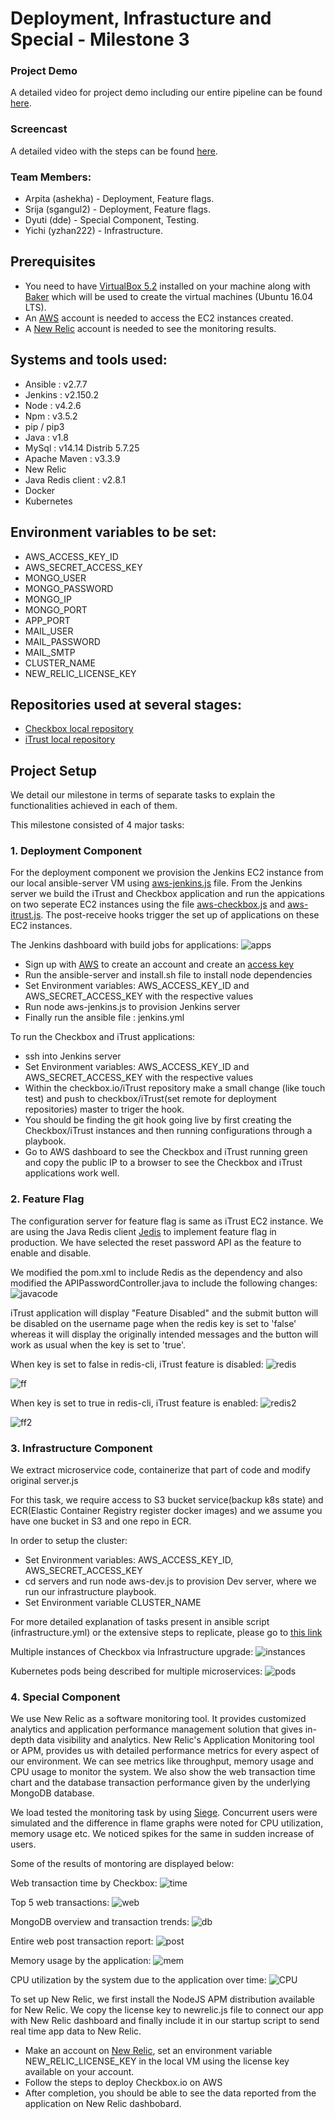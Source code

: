 # Deployment, Infrastucture and Special - Milestone 3

### Project Demo
A detailed video for project demo including our entire pipeline can be found [here](https://drive.google.com/file/d/1pq_ddWmJsAMA_zs85JFEIaK7tE4jTZ01/view?usp=sharing). 

### Screencast
A detailed video with the steps can be found [here](https://drive.google.com/file/d/1ZvrcKc1lSJfHIAJZZzDB9kdt3oHDjiC8/view?usp=sharing).

### Team Members:

* Arpita (ashekha) - Deployment, Feature flags.
* Srija  (sgangul2) - Deployment, Feature flags.
* Dyuti  (dde) - Special Component, Testing.
* Yichi  (yzhan222) - Infrastructure.

## Prerequisites
* You need to have [VirtualBox 5.2](https://www.virtualbox.org/wiki/Download_Old_Builds_5_2) installed on your machine along with [Baker](https://docs.getbaker.io/installation/) which will be used to create the virtual machines (Ubuntu 16.04 LTS).
* An [AWS](https://aws.amazon.com/premiumsupport/plans/) account is needed to access the EC2 instances created. 
* A [New Relic](https://newrelic.com/) account is needed to see the monitoring results.



## Systems and tools used:

* Ansible : v2.7.7
* Jenkins : v2.150.2
* Node : v4.2.6
* Npm : v3.5.2
* pip / pip3
* Java : v1.8
* MySql : v14.14 Distrib 5.7.25
* Apache Maven : v3.3.9
* New Relic
* Java Redis client : v2.8.1
* Docker 
* Kubernetes 

## Environment variables to be set:

* AWS_ACCESS_KEY_ID
* AWS_SECRET_ACCESS_KEY
* MONGO_USER
* MONGO_PASSWORD
* MONGO_IP
* MONGO_PORT
* APP_PORT
* MAIL_USER
* MAIL_PASSWORD
* MAIL_SMTP
* CLUSTER_NAME
* NEW_RELIC_LICENSE_KEY

## Repositories used at several stages:

* [Checkbox local repository](https://github.com/arpitashekhar/checkbox.io)
* [iTrust local repository](https://github.com/arpitashekhar/iTrust2-v4)


## Project Setup

We detail our milestone in terms of separate tasks to explain the functionalities achieved in each of them.

This milestone consisted of 4 major tasks:

### 1. Deployment Component

For the deployment component we provision the Jenkins EC2 instance from our local ansible-server VM using [aws-jenkins.js](https://github.ncsu.edu/ashekha/DevOps-Project/blob/DeploymentInfraMilestone/servers/aws-jenkins.js) file. From the Jenkins server we build the iTrust and Checkbox application and run the appications on two seperate EC2 instances using the file [aws-checkbox.js](https://github.ncsu.edu/ashekha/DevOps-Project/blob/DeploymentInfraMilestone/servers/aws-checkbox.js) and [aws-itrust.js](https://github.ncsu.edu/ashekha/DevOps-Project/blob/DeploymentInfraMilestone/servers/aws-itrust.js). The post-receive hooks trigger the set up of applications on these EC2 instances.

The Jenkins dashboard with build jobs for applications:
![apps](/images/sc19.PNG?raw=true "apps")


* Sign up with [AWS](https://aws.amazon.com/premiumsupport/plans/) to create an account and create an [access key](https://docs.aws.amazon.com/general/latest/gr/managing-aws-access-keys.html)
* Run the ansible-server and install.sh file to install node dependencies
* Set Environment variables: AWS_ACCESS_KEY_ID and AWS_SECRET_ACCESS_KEY with the respective values
* Run node aws-jenkins.js to provision Jenkins server
* Finally run the ansible file : jenkins.yml

 To run the Checkbox and iTrust applications: 

* ssh into Jenkins server 
* Set Environment variables: AWS_ACCESS_KEY_ID and AWS_SECRET_ACCESS_KEY with the respective values
* Within the checkbox.io/iTrust repository make a small change (like touch test) and push to checkbox/iTrust(set remote for deployment repositories) master to triger the hook. 
* You should be finding the git hook going live by first creating the Checkbox/iTrust instances and then running configurations through a playbook.
* Go to AWS dashboard to see the Checkbox and iTrust running green and copy the public IP to a browser to see the Checkbox and iTrust applications
work well.

### 2. Feature Flag
The configuration server for feature flag is same as iTrust EC2 instance. We are using the Java Redis client [Jedis](https://www.baeldung.com/jedis-java-redis-client-library) to implement feature flag in production. We have selected the reset password API as the feature to enable and disable.

We modified the pom.xml to include Redis as the dependency and also modified the APIPasswordController.java to include the following changes:
![javacode](/images/sc20.PNG?raw=true "javacode")

iTrust application will display "Feature Disabled" and the submit button will be disabled on the username page when the redis key is set to 'false' whereas it will display the originally intended messages and the button will work as usual when the key is set to 'true'.

When key is set to false in redis-cli, iTrust feature is disabled:
![redis](/images/sc4.PNG?raw=true "redis")

![ff](/images/sc5.PNG?raw=true "ff")

When key is set to true in redis-cli, iTrust feature is enabled:
![redis2](/images/sc6.PNG?raw=true "redis2")

![ff2](/images/sc7.PNG?raw=true "ff2")



 
### 3. Infrastructure Component

We extract microservice code, containerize that part of code and modify original server.js

For this task, we require access to S3 bucket service(backup k8s state) and ECR(Elastic Container Registry register docker images) and we assume you have one bucket in S3 and one repo in ECR.


In order to setup the cluster:
* Set Environment variables: AWS_ACCESS_KEY_ID, AWS_SECRET_ACCESS_KEY
* cd servers and run node aws-dev.js to provision Dev server, where we run our infrastructure playbook.
* Set Environment variable CLUSTER_NAME

For more detailed explanation of tasks present in ansible script (infrastructure.yml) or the extensive steps to replicate, please go to [this link](https://github.com/oscardoudou/markdown-microservice)
 
Multiple instances of Checkbox via Infrastructure upgrade:
![instances](/images/sc1.PNG?raw=true "instances")


Kubernetes pods being described for multiple microservices:
![pods](/images/sc2.PNG?raw=true "pods")



### 4. Special Component
We use New Relic as a software monitoring tool. It provides customized analytics and application performance management solution that gives in-depth data visibility and analytics. New Relic's Application Monitoring tool or APM, provides us with detailed performance metrics for every aspect of our environment. We can see metrics like throughput, memory usage and CPU usage to monitor the system. We also show the web transaction time chart and the database transaction performance given by the underlying MongoDB database. 

We load tested the monitoring task by using [Siege](https://en.wikipedia.org/wiki/Siege_(software)). Concurrent users were simulated and the difference in flame graphs were noted for CPU utilization, memory usage etc. We noticed spikes for the same in sudden increase of users.

Some of the results of montoring are displayed below:

Web transaction time by Checkbox:
![time](/images/sc9.PNG?raw=true "time")

Top 5 web transactions:
![web](/images/sc10.PNG?raw=true "web")

MongoDB overview and transaction trends:
![db](/images/sc11.PNG?raw=true "db")

Entire web post transaction report:
![post](/images/sc14.PNG?raw=true "post")

Memory usage by the application:
![mem](/images/sc12.PNG?raw=true "mem")

CPU utilization by the system due to the application over time:
![CPU](/images/sc13.PNG?raw=true "CPU")



To set up New Relic, we first install the NodeJS APM distribution available for New Relic. We copy the license key to newrelic.js file to connect our app with New Relic dashboard and finally include it in our startup script to send real time app data to New Relic. 



* Make an account on [New Relic](https://newrelic.com/), set an environment variable NEW_RELIC_LICENSE_KEY in the local VM using the license key available on your account. 
* Follow the steps to deploy Checkbox.io on AWS
* After completion, you should be able to see the data reported from the application on New Relic dashbobard.
